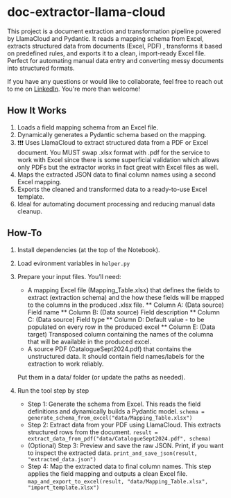 # doc-extractor-llama-cloud

This project is a document extraction and transformation pipeline powered by LlamaCloud and Pydantic. It reads a mapping schema from Excel, extracts structured data from documents (Excel, PDF) , transforms it based on predefined rules, and exports it to a clean, import-ready Excel file. Perfect for automating manual data entry and converting messy documents into structured formats.

If you have any questions or would like to collaborate, feel free to reach out to me on [LinkedIn](https://www.linkedin.com/in/jenya-stoeva-60477249/). You're more than welcome!

## How It Works
1. Loads a field mapping schema from an Excel file.
2. Dynamically generates a Pydantic schema based on the mapping.
3. ❗❗❗ Uses LlamaCloud to extract structured data from a PDF or Excel document. You MUST swap .xlsx format with .pdf for the service to work with Excel since there is some superficial validation which allows only PDFs but the extractor works in fact great with Excel files as well.
4. Maps the extracted JSON data to final column names using a second Excel mapping.
5. Exports the cleaned and transformed data to a ready-to-use Excel template.
6. Ideal for automating document processing and reducing manual data cleanup.

## How-To
1. Install dependencies (at the top of the Notebook).
2. Load evironment variables in ```helper.py```
3. Prepare your input files. You’ll need:

   * A mapping Excel file (Mapping_Table.xlsx) that defines the fields to extract (extraction schema) and the how these fields will be mapped to the columns in the produced .xlsx file.
     ** Column A: (Data source) Field name
     ** Column B: (Data source) Field description
     ** Column C: (Data source) Field type
     ** Column D: Default value - to be populated on every row in the produced excel
     ** Column E: (Data target) Transposed column containing the names of the columna that will be available in the produced excel.
   * A source PDF (CatalogueSept2024.pdf) that contains the unstructured data. It should contain field names/labels for the extraction to work reliably.

   Put them in a data/ folder (or update the paths as needed).

4. Run the tool step by step
   * Step 1: Generate the schema from Excel. This reads the field definitions and dynamically builds a Pydantic model.
     ```schema = generate_schema_from_excel("data/Mapping_Table.xlsx")```
   * Step 2: Extract data from your PDF using LlamaCloud. This extracts structured rows from the document.
     ```result = extract_data_from_pdf("data/CatalogueSept2024.pdf", schema)```
   * (Optional) Step 3: Preview and save the raw JSON. Print, if you want to inspect the extracted data.
     ```print_and_save_json(result, "extracted_data.json")```
   * Step 4: Map the extracted data to final column names. This step applies the field mapping and outputs a clean Excel file.
     ```map_and_export_to_excel(result, "data/Mapping_Table.xlsx", "import_template.xlsx")```

